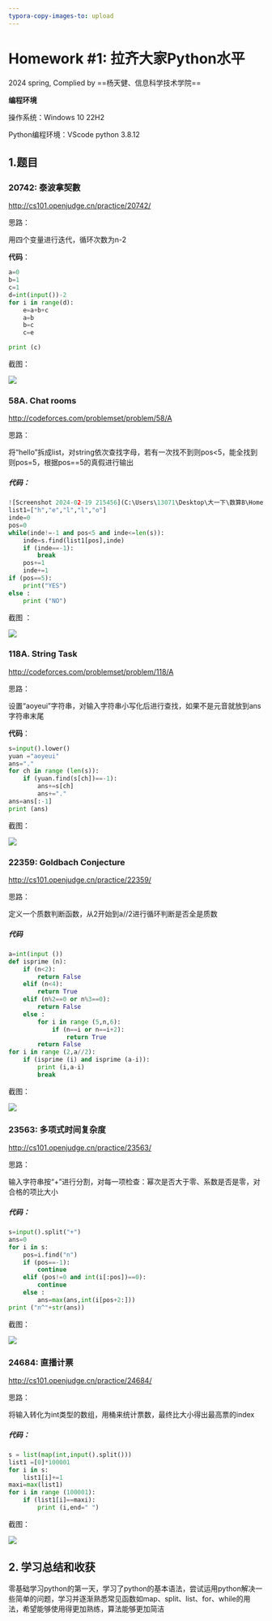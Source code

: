 ```yaml
---
typora-copy-images-to: upload
---
```


# Homework #1: 拉齐大家Python水平

2024 spring, Complied by ==杨天健、信息科学技术学院==

**编程环境**

操作系统：Windows 10 22H2

Python编程环境：VScode    python 3.8.12


## 1.题目

### 20742: 泰波拿契數

http://cs101.openjudge.cn/practice/20742/

思路：

用四个变量进行迭代，循环次数为n-2

**代码**：

```python
a=0 
b=1
c=1
d=int(input())-2
for i in range(d):
    e=a+b+c
    a=b
    b=c
    c=e

print (c)
```

截图：

![](https://raw.githubusercontent.com/heiheiha798/spring-cs201-yangtianjian/main/img/Screenshot%202024-02-19%20214052.png)



### 58A. Chat rooms

http://codeforces.com/problemset/problem/58/A

思路：

将“hello”拆成list，对string依次查找字母，若有一次找不到则pos<5，能全找到则pos=5，根据pos==5的真假进行输出

##### 代码：

```python
![Screenshot 2024-02-19 215456](C:\Users\13071\Desktop\大一下\数算B\Homework\#1\Screenshot 2024-02-19 215456.png)s=input()
list1=["h","e","l","l","o"]
inde=0
pos=0
while(inde!=-1 and pos<5 and inde<=len(s)):
    inde=s.find(list1[pos],inde)
    if (inde==-1):
        break
    pos+=1
    inde+=1
if (pos==5):
    print("YES")
else :
    print ("NO")
```

截图 ：

![](https://raw.githubusercontent.com/heiheiha798/spring-cs201-yangtianjian/main/img/Screenshot%202024-02-19%20215456.png)



### 118A. String Task

http://codeforces.com/problemset/problem/118/A

思路：

设置“aoyeui”字符串，对输入字符串小写化后进行查找，如果不是元音就放到ans字符串末尾

**代码**：

```python
s=input().lower()
yuan ="aoyeui"
ans="."
for ch in range (len(s)):
    if (yuan.find(s[ch])==-1):
        ans+=s[ch]
        ans+="."
ans=ans[:-1]
print (ans)
```

截图：

![](https://raw.githubusercontent.com/heiheiha798/spring-cs201-yangtianjian/main/img/Screenshot%202024-02-19%20220538.png)



### 22359: Goldbach Conjecture

http://cs101.openjudge.cn/practice/22359/

思路：

定义一个质数判断函数，从2开始到a//2进行循环判断是否全是质数

##### 代码

```python
a=int(input ())
def isprime (n):
    if (n<2):
        return False 
    elif (n<4):
        return True
    elif (n%2==0 or n%3==0):
        return False 
    else :
        for i in range (5,n,6):
            if (n==i or n==i+2):
                return True
        return False
for i in range (2,a//2):
    if (isprime (i) and isprime (a-i)):
        print (i,a-i)
        break
```

截图：

![](https://raw.githubusercontent.com/heiheiha798/spring-cs201-yangtianjian/main/img/Screenshot%202024-02-19%20221549.png)



### 23563: 多项式时间复杂度

http://cs101.openjudge.cn/practice/23563/

思路：

输入字符串按“+”进行分割，对每一项检查：幂次是否大于零、系数是否是零，对合格的项比大小

##### 代码：

```python
s=input().split("+")
ans=0
for i in s:
    pos=i.find("n")
    if (pos==-1):
        continue
    elif (pos!=0 and int(i[:pos])==0):
        continue
    else :
        ans=max(ans,int(i[pos+2:]))
print ("n^"+str(ans))
```

截图：

![](https://raw.githubusercontent.com/heiheiha798/spring-cs201-yangtianjian/main/img/Screenshot%202024-02-19%20232317.png)



### 24684: 直播计票

http://cs101.openjudge.cn/practice/24684/

思路：

将输入转化为int类型的数组，用桶来统计票数，最终比大小得出最高票的index

##### 代码：

```python
s = list(map(int,input().split()))
list1 =[0]*100001
for i in s:
    list1[i]+=1
maxi=max(list1)
for i in range (100001):
    if (list1[i]==maxi):
        print (i,end=" ")
```

截图：

![](https://raw.githubusercontent.com/heiheiha798/spring-cs201-yangtianjian/main/img/Screenshot%202024-02-19%20234309.png)



## 2. 学习总结和收获

零基础学习python的第一天，学习了python的基本语法，尝试运用python解决一些简单的问题，学习并逐渐熟悉常见函数如map、split、list、for、while的用法，希望能够使用得更加熟练，算法能够更加简洁
